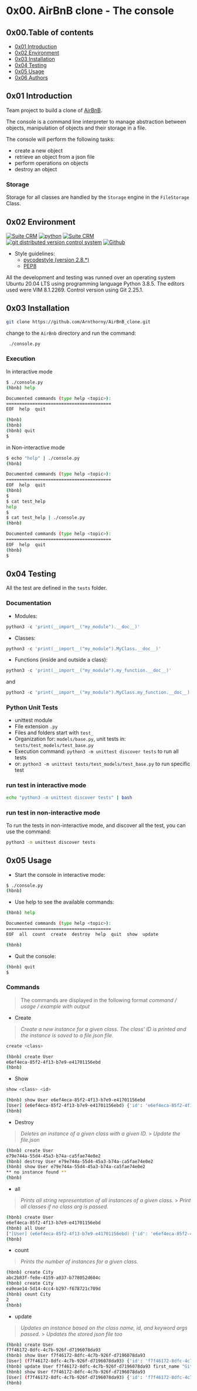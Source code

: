 # 0x00. AirBnB clone - The console

## 0x00.Table of contents

- [0x01 Introduction](#0x01-Introduction)
- [0x02 Environment](#0x02-Environment)
- [0x03 Installation](#0x03-Installation)
- [0x04 Testing](#0x04-Testing)
- [0x05 Usage](#0x05-Usage)
- [0x06 Authors](#0x06-Authors)

## 0x01 Introduction

Team project to build a clone of [AirBnB](https://www.airbnb.com/).

The console is a command line interpreter to manage abstraction between objects, manipulation of objects and their storage in a file.

The console will perform the following tasks:

- create a new object
- retrieve an object from a json file
- perform operations on objects
- destroy an object

### Storage

Storage for all classes are handled by the `Storage` engine in the `FileStorage` Class.

## 0x02 Environment

<!-- ubuntu -->

<a href="https://ubuntu.com/" target="_blank"> <img height="" src="https://img.shields.io/static/v1?label=&message=Ubuntu&color=E95420&logo=Ubuntu&logoColor=E95420&labelColor=2F333A" alt="Suite CRM"></a> <!-- python--> <a href="https://www.python.org" target="_blank"> <img height="" src="https://img.shields.io/static/v1?label=&message=Python&color=FFD43B&logo=python&logoColor=3776AB&labelColor=2F333A" alt="python"></a> </a> <!-- vim --> <a href="https://www.vim.org/" target="_blank"> <img height="" src="https://img.shields.io/static/v1?label=&message=Vim&color=019733&logo=Vim&logoColor=019733&labelColor=2F333A" alt="Suite CRM"></a> <!-- git --> <a href="https://git-scm.com/" target="_blank"> <img height="" src="https://img.shields.io/static/v1?label=&message=Git&color=F05032&logo=Git&logoColor=F05032&labelColor=2F333A" alt="git distributed version control system"></a> <!-- github --> <a href="https://github.com" target="_blank"> <img height="" src="https://img.shields.io/static/v1?label=&message=GitHub&color=181717&logo=GitHub&logoColor=f2f2f2&labelColor=2F333A" alt="Github"></a>

 <!-- Style guidelines -->

- Style guidelines:
  - [pycodestyle (version 2.8.\*)](https://pypi.org/project/pycodestyle/)
  - [PEP8](https://pep8.org/)

All the development and testing was runned over an operating system Ubuntu 20.04 LTS using programming language Python 3.8.5. The editors used were VIM 8.1.2269. Control version using Git 2.25.1.

## 0x03 Installation

```bash
git clone https://github.com/Arnthorny/AirBnB_clone.git
```

change to the `AirBnb` directory and run the command:

```bash
 ./console.py
```

### Execution

In interactive mode

```bash
$ ./console.py
(hbnb) help

Documented commands (type help <topic>):
========================================
EOF  help  quit

(hbnb)
(hbnb)
(hbnb) quit
$
```

in Non-interactive mode

```bash
$ echo "help" | ./console.py
(hbnb)

Documented commands (type help <topic>):
========================================
EOF  help  quit
(hbnb)
$
$ cat test_help
help
$
$ cat test_help | ./console.py
(hbnb)

Documented commands (type help <topic>):
========================================
EOF  help  quit
(hbnb)
$
```

## 0x04 Testing

All the test are defined in the `tests` folder.

### Documentation

- Modules:

```python
python3 -c 'print(__import__("my_module").__doc__)'
```

- Classes:

```python
python3 -c 'print(__import__("my_module").MyClass.__doc__)'
```

- Functions (inside and outside a class):

```python
python3 -c 'print(__import__("my_module").my_function.__doc__)'
```

and

```python
python3 -c 'print(__import__("my_module").MyClass.my_function.__doc__)'
```

### Python Unit Tests

- unittest module
- File extension `.py`
- Files and folders start with `test_`
- Organization for: `models/base.py`, unit tests in: `tests/test_models/test_base.py`
- Execution command: `python3 -m unittest discover tests` to run all tests
- or: `python3 -m unittest tests/test_models/test_base.py` to run specific test

### run test in interactive mode

```bash
echo "python3 -m unittest discover tests" | bash
```

### run test in non-interactive mode

To run the tests in non-interactive mode, and discover all the test, you can use the command:

```bash
python3 -m unittest discover tests
```

## 0x05 Usage

- Start the console in interactive mode:

```bash
$ ./console.py
(hbnb)
```

- Use help to see the available commands:

```bash
(hbnb) help

Documented commands (type help <topic>):
========================================
EOF  all  count  create  destroy  help  quit  show  update

(hbnb)
```

- Quit the console:

```bash
(hbnb) quit
$
```

### Commands

> The commands are displayed in the following format _command / usage / example with output_

- Create

> _Create a new instance for a given class. The class' ID is printed and the instance is saved to a file.json file._

```bash
create <class>
```

```bash
(hbnb) create User
e6ef4eca-85f2-4f13-b7e9-e41701156ebd
(hbnb)
```

- Show

```bash
show <class> <id>
```

```bash
(hbnb) show User e6ef4eca-85f2-4f13-b7e9-e41701156ebd
[User] (e6ef4eca-85f2-4f13-b7e9-e41701156ebd) {'id': 'e6ef4eca-85f2-4f13-b7e9-e41701156ebd', 'created_at': datetime.datetime(2023, 8, 14, 13, 58, 24, 448794), 'updated_at': datetime.datetime(2023, 8, 14, 13, 58, 24, 448855)}
(hbnb)
```

- Destroy

> _Deletes an instance of a given class with a given ID._ > _Update the file.json_

```bash
(hbnb) create User
e79e744a-55d4-45a3-b74a-ca5fae74e0e2
(hbnb) destroy User e79e744a-55d4-45a3-b74a-ca5fae74e0e2
(hbnb) show User e79e744a-55d4-45a3-b74a-ca5fae74e0e2
** no instance found **
(hbnb)
```

- all

> _Prints all string representation of all instances of a given class._ > _Print all classes if no class arg is passed._

```bash
(hbnb) create User
e6ef4eca-85f2-4f13-b7e9-e41701156ebd
(hbnb) all User
["[User] (e6ef4eca-85f2-4f13-b7e9-e41701156ebd) {'id': 'e6ef4eca-85f2-4f13-b7e9-e41701156ebd', 'created_at': datetime.datetime(2023, 8, 14, 13, 58, 24, 448794), 'updated_at': datetime.datetime(2023, 8, 14, 13, 58, 24, 448855)}"]
(hbnb)
```

- count

> _Prints the number of instances for a given class._

```bash
(hbnb) create City
abc2b83f-fe8e-4159-a037-b778052d604c
(hbnb) create City
ea9eae14-5d14-4cc4-b297-f678721c709d
(hbnb) count City
2
(hbnb)
```

- update

> _Updates an instance based on the class name, id, and keyword args passed._ > _Updates the stored json file too_

```bash
(hbnb) create User
f7f46172-8dfc-4c7b-926f-d7196078da93
(hbnb) show User f7f46172-8dfc-4c7b-926f-d7196078da93
[User] (f7f46172-8dfc-4c7b-926f-d7196078da93) {'id': 'f7f46172-8dfc-4c7b-926f-d7196078da93', 'created_at': datetime.datetime(2023, 8, 14, 13, 55, 56, 820244), 'updated_at': datetime.datetime(2023, 8, 14, 13, 55, 56, 820301)}
(hbnb) update User f7f46172-8dfc-4c7b-926f-d7196078da93 first_name "Git"
(hbnb) show User f7f46172-8dfc-4c7b-926f-d7196078da93
[User] (f7f46172-8dfc-4c7b-926f-d7196078da93) {'id': 'f7f46172-8dfc-4c7b-926f-d7196078da93', 'created_at': datetime.datetime(2023, 8, 14, 13, 55, 56, 820244), 'updated_at': datetime.datetime(2023, 8, 14, 13, 56, 26, 77964), 'first_name': 'Git'}
(hbnb)
```
